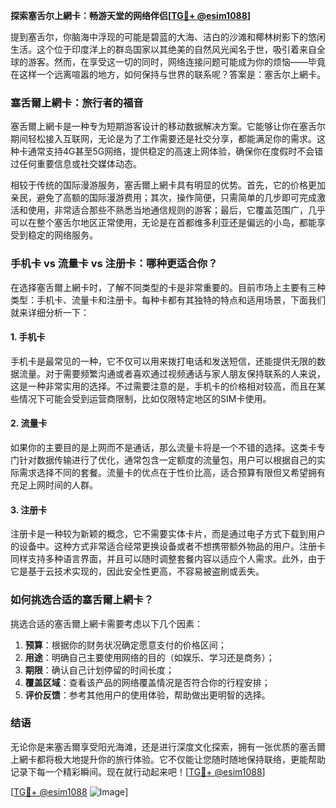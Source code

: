 **探索塞舌尔上網卡：畅游天堂的网络伴侣[[TG💪+ @esim1088](https://t.me/s/esim1088)]**

提到塞舌尔，你脑海中浮现的可能是碧蓝的大海、洁白的沙滩和椰林树影下的悠闲生活。这个位于印度洋上的群岛国家以其绝美的自然风光闻名于世，吸引着来自全球的游客。然而，在享受这一切的同时，网络连接问题可能成为你的烦恼——毕竟在这样一个远离喧嚣的地方，如何保持与世界的联系呢？答案是：塞舌尔上網卡。

### 塞舌爾上網卡：旅行者的福音

塞舌爾上網卡是一种专为短期游客设计的移动数据解决方案。它能够让你在塞舌尔期间轻松接入互联网，无论是为了工作需要还是社交分享，都能满足你的需求。这种卡通常支持4G甚至5G网络，提供稳定的高速上网体验，确保你在度假时不会错过任何重要信息或社交媒体动态。

相较于传统的国际漫游服务，塞舌爾上網卡具有明显的优势。首先，它的价格更加亲民，避免了高额的国际漫游费用；其次，操作简便，只需简单的几步即可完成激活和使用，非常适合那些不熟悉当地通信规则的游客；最后，它覆盖范围广，几乎可以在整个塞舌尔地区正常使用，无论是在首都维多利亚还是偏远的小岛，都能享受到稳定的网络服务。

### 手机卡 vs 流量卡 vs 注册卡：哪种更适合你？

在选择塞舌爾上網卡时，了解不同类型的卡是非常重要的。目前市场上主要有三种类型：手机卡、流量卡和注册卡。每种卡都有其独特的特点和适用场景，下面我们就来详细分析一下：

#### 1. 手机卡

手机卡是最常见的一种，它不仅可以用来拨打电话和发送短信，还能提供无限的数据流量。对于需要频繁沟通或者喜欢通过视频通话与家人朋友保持联系的人来说，这是一种非常实用的选择。不过需要注意的是，手机卡的价格相对较高，而且在某些情况下可能会受到运营商限制，比如仅限特定地区的SIM卡使用。

#### 2. 流量卡

如果你的主要目的是上网而不是通话，那么流量卡将是一个不错的选择。这类卡专门针对数据传输进行了优化，通常包含一定额度的流量包，用户可以根据自己的实际需求选择不同的套餐。流量卡的优点在于性价比高，适合预算有限但又希望拥有充足上网时间的人群。

#### 3. 注册卡

注册卡是一种较为新颖的概念，它不需要实体卡片，而是通过电子方式下载到用户的设备中。这种方式非常适合经常更换设备或者不想携带额外物品的用户。注册卡同样支持多种语言界面，并且可以随时调整套餐内容以适应个人需求。此外，由于它是基于云技术实现的，因此安全性更高，不容易被盗刷或丢失。

### 如何挑选合适的塞舌爾上網卡？

挑选合适的塞舌爾上網卡需要考虑以下几个因素：

1. **预算**：根据你的财务状况确定愿意支付的价格区间；
2. **用途**：明确自己主要使用网络的目的（如娱乐、学习还是商务）；
3. **期限**：确认自己计划停留的时间长度；
4. **覆盖区域**：查看该产品的网络覆盖情况是否符合你的行程安排；
5. **评价反馈**：参考其他用户的使用体验，帮助做出更明智的选择。

### 结语

无论你是来塞舌爾享受阳光海滩，还是进行深度文化探索，拥有一张优质的塞舌爾上網卡都将极大地提升你的旅行体验。它不仅能让您随时随地保持联络，更能帮助记录下每一个精彩瞬间。现在就行动起来吧！[[TG💪+ @esim1088](https://t.me/s/esim1088)]

[[TG💪+ @esim1088](https://t.me/s/esim1088) ![Image](https://i.postimg.cc/4NQfJmqS/Snipaste-2025-05-13-00-14-12.png)]